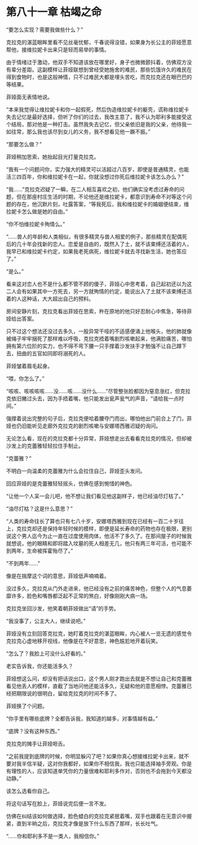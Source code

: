 # 第八十一章 枯竭之命

“要怎么实现？需要我做些什么？”

克拉克的湛蓝眼眸里看不见丝毫忧郁，千春说得没错，如果身为长公主的菲娅愿意帮他，接维拉妮卡出来只是轻而易举的事情。

由于情绪过于激动，他双手不知道该放在哪里好，身子也微微颤抖着，仿佛双方没有辈分差距。这副模样让菲娅联想到曾经受她施舍的难民，那些饥饿许久的难民在得到食物时，也是这般神情，只不过难民大都是埋头苦吃，而克拉克还在眼巴巴的等结果。

菲娅面无表情地说。

“本来我觉得让维拉妮卡和你一起假死，然后伪造维拉妮卡的躯壳，谎称维拉妮卡失去记忆是最好选择，但听了你们的过去，我改主意了，我不认为耶利多能接受这个结局，那对他是一种打击。虽然我失去记忆，但父亲依旧是我的父亲，他待我一如往常，那么我也该尽到女儿的义务，我不想看见他一蹶不振。”

“那要怎么做？”

菲娅稍加思索，她抬起目光打量克拉克。

“我有一个问题问你，实力强大的精灵可以活超过八百岁，即使是普通精灵，也能活三四百年，你和维拉妮卡在一起，你就没想过你死后维拉妮卡该怎么办么？”

“我……”克拉克迟疑了一瞬，在二人相互喜欢之初，他们确实没考虑过寿命的问题，但在那座村庄生活的时期，不论他还是维拉妮卡，都意识到寿命不对等这个问题的存在，他沉默片刻，吐露答案，“等我死后，我和维拉妮卡的婚姻便结束，维拉妮卡怎么做是她的自由。”

“你不怕维拉妮卡殉情么。”

“……兽人的年龄和人类相似，有很多精灵与兽人相爱的例子，那些精灵在配偶死后的几十年会找新的恋人。恋爱是自由的，既然入了土，就不该束缚还活着的人，我早已和维拉妮卡约定，如果我老死病死，维拉妮卡就去寻找新生活，她也答应了。”

“是么。”

看来这对恋人也不是什么都不管不顾的傻子，菲娅心中思考着，自己起初还以为这二人会有如果其中一方死去，另一方就殉情的约定，能说出入了土就不该束缚还活着的人这种话，大大超出自己的预料。

房间安静片刻，克拉克看出菲娅在思索，杵在原地的他只好忍耐心中焦急，等待菲娅给出答案。

只不过这个想法还没过去多久，一股异常干哑的不适感便涌上他喉头，他的肺就像被绳子牢牢捆死了那样难以呼吸，克拉克捂着嘴剧烈咳嗽起来，他满脸痛苦，哪怕拥有第六位阶的实力，也不得不弯下腰一只手撑着沙发扶手才勉强不让自己蹲下去，扭曲的五官如同即将溺死的人。

菲娅皱着眉毛起身。

“喂，你怎么了。”

“咳咳、咳咳咳咳……没……咳……没什么……”尽管整张脸都因为窒息涨红，但克拉克依旧撇过头去，因为手捂着嘴，他只能发出瓮声瓮气的声音，“请给我一点时间。”

强撑着说出完整的句子后，克拉克便哈着腰夺门而出，哪怕他出门前合上了门，菲娅也仍旧能听见走廊外克拉克的剧烈咳嗽与安娜塔西雅迟疑的询问。

无论怎么看，现在的克拉克都十分异常，菲娅想走出去看看克拉克的情况，但却被沙发上的克蕾雅轻轻拉住手制止。

“克蕾雅？”

不明白一向温柔的克蕾雅为什么会拉住自己，菲娅歪头发问。

回应菲娅的是克蕾雅轻轻摇头，仿佛在感到惋惜的神色。

“让他一个人呆一会儿吧，他不想让我们看见他这副样子，他已经油尽灯枯了。”

“油尽灯枯？这是什么意思？”

“人类的寿命往长了算也只有七八十岁，安娜塔西雅到现在已经有一百二十岁往上，克拉克却还是保持年轻时候的模样，即便是延长寿命的药物也存在极限，更别说这个男人迄今为止一直在过度使用肉体，他活不了多久了。在那间屋子的时候我就想说，他的眼睛和即将踏入坟墓的死人相差无几，他只有两三年可活，也可能不到两年，生命被挥霍殆尽了。”

“不到两年……”

像是在揣摩这个词的意思，菲娅低声喃喃着。

没过多久，克拉克从门外走进来，他已经没有之前的痛苦神色，但整个人的气息萎靡许多，脸色和嘴唇都泛起不正常的煞白，好像刚刚大病一场。

克拉克坐回沙发，他笑着朝菲娅做出“请”的手势。

“我没事了，公主大人，继续说吧。”

菲娅没有立刻回答克拉克，她盯着克拉克的湛蓝眼眸，内心被人一览无遗的感觉令克拉克心虚地移开视线，他像是在不好意思，神色尴尬地开着玩笑。

“怎么了？我脸上可没什么好看的。”

老实告诉我，你还能活多久？

菲娅想这么问，却没有把话说出口，这个男人刚才跑出去就是不想让自己和克蕾雅看见他丢人的模样，直截了当地问他还能活多久，无疑和他的意愿相悖。克蕾雅已经把期限说的很明白，留给克拉克的时间不多了。

菲娅换了个问题。

“你手里有哪些底牌？全都告诉我，我知道的越多，对事情越有益。”

“底牌？没有这种东西。”

克拉克的摊手让菲娅咂舌。

“之前我提到底牌的时候，你明显躲闪了吧？如果你真心想接维拉妮卡出来，就不要对我半信半疑，这对你我都好，如果你不相信我，我也只能选择袖手旁观。你是有理性的人，应该知道单凭你的力量很难和耶利多作对，否则也不会拖到今天都没动静。”

该怎么选看你自己。

将这句话写在脸上，菲娅说完后便一言不发。

仿佛在纠结该如何做选择，脸色蜡白的克拉克紧抿着嘴，双手也跟着在无意识中握紧，直到半晌之后，克拉克才像是放下什么东西了那样，长长吐气。

“……你和耶利多不是一类人，我相信你。”
